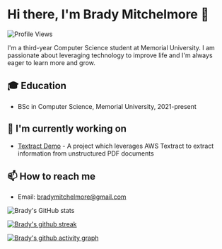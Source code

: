 # Hi there, I'm Brady Mitchelmore 👋

![Profile Views](https://komarev.com/ghpvc/?username=Bmitch44)

I'm a third-year Computer Science student at Memorial University. I am passionate about leveraging technology to improve life and I'm always eager to learn more and grow.

## 🎓 Education

- BSc in Computer Science, Memorial University, 2021-present

## 🌱 I'm currently working on

- [Textract Demo](https://github.com/Bmitch44/textract-demo.git) - A project which leverages AWS Textract to extract information from unstructured PDF documents

## 📫 How to reach me

- Email: bradymitchelmore@gmail.com

![Brady's GitHub stats](https://github-readme-stats.vercel.app/api?username=Bmitch44&show_icons=true&theme=radical)

[![Brady's github streak](https://github-readme-streak-stats.herokuapp.com/?user=Bmitch44&theme=radical)](https://github.com/DenverCoder1/github-readme-streak-stats)

[![Brady's github activity graph](https://github-readme-activity-graph.vercel.app/graph?username=Bmitch44&theme=dracula)](https://github.com/ashutosh00710/github-readme-activity-graph)
